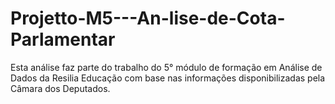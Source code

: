 # Projetto-M5---An-lise-de-Cota-Parlamentar
Esta análise faz parte do trabalho do 5° módulo de formação em Análise de Dados da Resilia Educação com base nas informações disponibilizadas pela Câmara dos Deputados.
